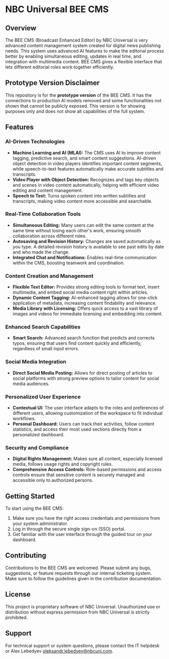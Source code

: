 # NBC Universal BEE CMS

## Overview
The BEE CMS (Broadcast Enhanced Editor) by NBC Universal is very advanced content management system created for digital news publishing needs. This system uses advanced AI features to make the editorial process better by enabling simultaneous editing, updates in real time, and integration with multimedia content. BEE CMS gives a flexible interface that lets different editorial roles work together efficiently.

## Prototype Version Disclaimer
This repository is for the **prototype version** of the BEE CMS. It has the connections to production AI models removed and some functionalities not shown that cannot be publicly exposed. This version is for showing purposes only and does not show all capabilities of the full system.

## Features

### AI-Driven Technologies
- **Machine Learning and AI (MLAI):** The CMS uses AI to improve content tagging, predictive search, and smart content suggestions. AI-driven object detection in video players identifies important content segments, while speech-to-text features automatically make accurate subtitles and transcripts.
- **Video Player with Object Detection:** Recognizes and tags key objects and scenes in video content automatically, helping with efficient video editing and content management.
- **Speech to Text:** Turns spoken content into written subtitles and transcripts, making video content more accessible and searchable.

### Real-Time Collaboration Tools
- **Simultaneous Editing:** Many users can edit the same content at the same time without losing each other's work, ensuring smooth collaboration across different roles.
- **Autosaving and Revision History:** Changes are saved automatically as you type. A detailed revision history is available to see past edits by date and who made the change.
- **Integrated Chat and Notifications:** Enables real-time communication within the CMS, boosting teamwork and coordination.

### Content Creation and Management
- **Flexible Text Editor:** Provides strong editing tools to format text, insert multimedia, and embed social media content right within articles.
- **Dynamic Content Tagging:** AI-enhanced tagging allows for one-click application of metadata, increasing content findability and relevance.
- **Media Library with Licensing:** Offers quick access to a vast library of images and videos for immediate licensing and embedding into content.

### Enhanced Search Capabilities
- **Smart Search:** Advanced search function that predicts and corrects typos, ensuring that users find content quickly and efficiently, regardless of small input errors.

### Social Media Integration
- **Direct Social Media Posting:** Allows for direct posting of articles to social platforms with strong preview options to tailor content for social media audiences.

### Personalized User Experience
- **Contextual UI:** The user interface adapts to the roles and preferences of different users, allowing customization of the workspace to fit individual workflows.
- **Personal Dashboard:** Users can track their activities, follow content statistics, and access their most used sections directly from a personalized dashboard.

### Security and Compliance
- **Digital Rights Management:** Makes sure all content, especially licensed media, follows usage rights and copyright rules.
- **Comprehensive Access Controls:** Role-based permissions and access controls ensure that sensitive content is securely managed and accessible only to authorized persons.

## Getting Started
To start using the BEE CMS:
1. Make sure you have the right access credentials and permissions from your system administrator.
2. Log in through the secure single sign-on (SSO) portal.
3. Get familiar with the user interface through the guided tour on your dashboard.

## Contributing
Contributions to the BEE CMS are welcomed. Please submit any bugs, suggestions, or feature requests through our internal ticketing system. Make sure to follow the guidelines given in the contribution documentation.

## License
This project is proprietary software of NBC Universal. Unauthorized use or distribution without express permission from NBC Universal is strictly prohibited.

## Support
For technical support or system questions, please contact the IT helpdesk or Alex Lebedyev <oleksandr.lebedyev@nbcuni.com>.